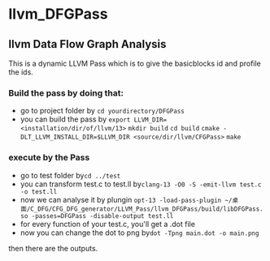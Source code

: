 # llvm_DFGPass
llvm Data Flow Graph Analysis
---

This is a dynamic LLVM Pass which is to give the basicblocks id and profile the ids.

### Build the pass by doing that:
- go to project folder by `cd yourdirectory/DFGPass`
- you can build the pass by
`export LLVM_DIR=<installation/dir/of/llvm/13>`
`mkdir build`
`cd build`
`cmake -DLT_LLVM_INSTALL_DIR=$LLVM_DIR <source/dir/llvm/CFGPass>`
`make`

### execute by the Pass
- go to test folder by`cd ../test`
- you can transform test.c to test.ll by`clang-13 -O0 -S -emit-llvm test.c -o test.ll`
- now we can analyse it by plungin `opt-13 -load-pass-plugin ~/桌面/C_DFG/CFG_DFG_generator/LLVM_Pass/llvm_DFGPass/build/libDFGPass.so -passes=DFGPass -disable-output test.ll`
- for every function of your test.c, you'll get a .dot file
- now you can change the dot to png by`dot -Tpng main.dot -o main.png`

then there are the outputs.
